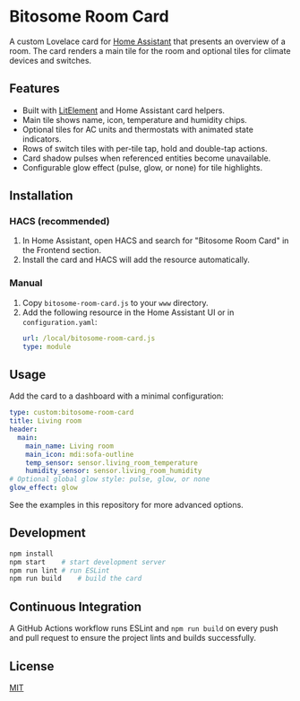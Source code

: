 # Bitosome Room Card

A custom Lovelace card for [Home Assistant](https://www.home-assistant.io/) that presents an overview of a room. The card renders a main tile for the room and optional tiles for climate devices and switches.

## Features
- Built with [LitElement](https://lit.dev/) and Home Assistant card helpers.
- Main tile shows name, icon, temperature and humidity chips.
- Optional tiles for AC units and thermostats with animated state indicators.
- Rows of switch tiles with per-tile tap, hold and double-tap actions.
- Card shadow pulses when referenced entities become unavailable.
- Configurable glow effect (pulse, glow, or none) for tile highlights.

## Installation
### HACS (recommended)
1. In Home Assistant, open HACS and search for "Bitosome Room Card" in the Frontend section.
2. Install the card and HACS will add the resource automatically.

### Manual
1. Copy `bitosome-room-card.js` to your `www` directory.
2. Add the following resource in the Home Assistant UI or in `configuration.yaml`:
   ```yaml
   url: /local/bitosome-room-card.js
   type: module
   ```

## Usage
Add the card to a dashboard with a minimal configuration:
```yaml
type: custom:bitosome-room-card
title: Living room
header:
  main:
    main_name: Living room
    main_icon: mdi:sofa-outline
    temp_sensor: sensor.living_room_temperature
    humidity_sensor: sensor.living_room_humidity
# Optional global glow style: pulse, glow, or none
glow_effect: glow
```
See the examples in this repository for more advanced options.

## Development
```bash
npm install
npm start    # start development server
npm run lint # run ESLint
npm run build    # build the card
```

## Continuous Integration
A GitHub Actions workflow runs ESLint and `npm run build` on every push and pull request to ensure the project lints and builds successfully.

## License
[MIT](LICENSE)
